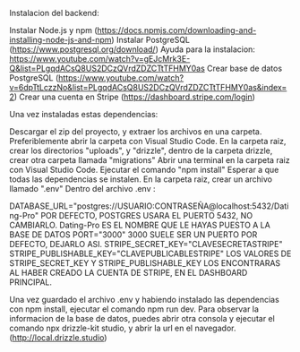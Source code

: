 Instalacion del backend:

Instalar Node.js y npm (https://docs.npmjs.com/downloading-and-installing-node-js-and-npm)
Instalar PostgreSQL (https://www.postgresql.org/download/)
Ayuda para la instalacion: https://www.youtube.com/watch?v=gEJcMrk3E-Q&list=PLgqdACsQ8US2DCzQVrdZDZCTtTFHMY0as
Crear base de datos PostgreSQL (https://www.youtube.com/watch?v=6dpTtLczzNo&list=PLgqdACsQ8US2DCzQVrdZDZCTtTFHMY0as&index=2)
Crear una cuenta en Stripe (https://dashboard.stripe.com/login)


Una vez instaladas estas dependencias:

Descargar el zip del proyecto, y extraer los archivos en una carpeta.
Preferiblemente abrir la carpeta con Visual Studio Code.
En la carpeta raiz, crear los directorios "uploads", y "drizzle", dentro de la carpeta drizzle, crear otra carpeta llamada "migrations"
Abrir una terminal en la carpeta raiz con Visual Studio Code.
Ejecutar el comando "npm install"
Esperar a que todas las dependencias se instalen.
En la carpeta raiz, crear un archivo llamado ".env"
Dentro del archivo .env :

DATABASE_URL="postgres://USUARIO:CONTRASEÑA@localhost:5432/Dating-Pro" POR DEFECTO, POSTGRES USARA EL PUERTO 5432, NO CAMBIARLO. Dating-Pro ES EL NOMBRE QUE LE HAYAS PUESTO A LA BASE DE DATOS
PORT="3000" 3000 SUELE SER UN PUERTO POR DEFECTO, DEJARLO ASI.
STRIPE_SECRET_KEY="CLAVESECRETASTRIPE"
STRIPE_PUBLISHABLE_KEY="CLAVEPUBLICABLESTRIPE" LOS VALORES DE STRIPE_SECRET_KEY Y STRIPE_PUBLISHABLE_KEY LOS ENCONTRARAS AL HABER CREADO LA CUENTA DE STRIPE, EN EL DASHBOARD PRINCIPAL.

Una vez guardado el archivo .env y habiendo instalado las dependencias con npm install, ejecutar el comando npm run dev. Para observar la informacion de la base de datos, puedes abrir otra consola
y ejecutar el comando npx drizzle-kit studio, y abrir la url en el navegador. (http://local.drizzle.studio)
